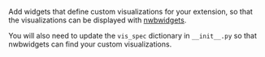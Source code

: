 Add widgets that define custom visualizations for your extension, so that
the visualizations can be displayed with
[nwbwidgets](https://github.com/NeurodataWithoutBorders/nwbwidgets).

You will also need to update the `vis_spec` dictionary in `__init__.py` so that
nwbwidgets can find your custom visualizations.